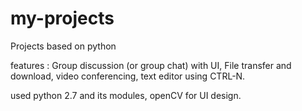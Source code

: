# my-projects
Projects based on python

features :
	Group discussion (or group chat) with UI,
	File transfer and download,
	video conferencing,
	text editor using CTRL-N.

used 	python 2.7 and its modules,
		openCV for UI design.
